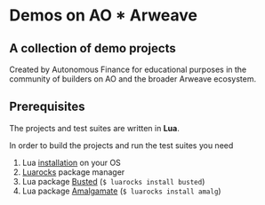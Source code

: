 # Demos on AO * Arweave

## A collection of demo projects 

Created by Autonomous Finance for educational purposes in the community of builders on AO and the broader Arweave ecosystem.

## Prerequisites

The projects and test suites are written in **Lua**.

In order to build the projects and run the test suites you need

1. Lua [installation](https://www.lua.org/download.html) on your OS
2. [Luarocks](https://luarocks.org/#quick-start) package manager 
3. Lua package [Busted](https://luarocks.org/modules/lunarmodules/busted) (`$ luarocks install busted`)
4. Lua package [Amalgamate](https://luarocks.org/modules/siffiejoe/amalg) (`$ luarocks install amalg`)


